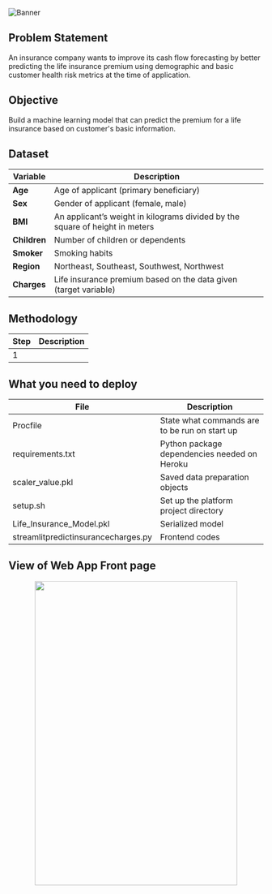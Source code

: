 ![Banner](https://github.com/Hafizah/Life-Insurance-Premium-Random-Forest-Model/blob/main/2.png)

## Problem Statement

An insurance company wants to improve its cash flow forecasting by better predicting the life insurance premium using demographic and basic customer health risk 
metrics at the time of application.

## Objective

Build a machine learning model that can predict the premium for a life insurance based on customer's basic information.

## Dataset 
Variable | Description
---- | -------
**Age** | Age of applicant (primary beneficiary)
**Sex** | Gender of applicant (female, male)
**BMI** | An applicant’s weight in kilograms divided by the square of height in meters
**Children** | Number of children or dependents
**Smoker** | Smoking habits
**Region** | Northeast, Southeast, Southwest, Northwest
**Charges** | Life insurance premium based on the data given (target variable)

## Methodology
Step | Description
---- | ------
1 | 

## What you need to deploy
File | Description
---- | ------
Procfile | State what commands are to be run on start up
requirements.txt | Python package dependencies needed on Heroku
scaler_value.pkl | Saved data preparation objects
setup.sh | Set up the platform project directory
Life_Insurance_Model.pkl | Serialized model 
streamlitpredictinsurancecharges.py | Frontend codes

## View of Web App Front page
<p align="center">
  <img width="400" height="600" src="https://github.com/Hafizah/Life-Insurance-Premium-Random-Forest-Model/blob/main/Front%20page.png">
</p>
